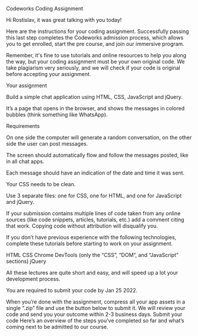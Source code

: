 Codeworks Coding Assignment

Hi Rostislav, it was great talking with you today!

Here are the instructions for your coding assignment. Successfully passing this last step completes the Codeworks admission process, which allows you to get enrolled, start the pre course, and join our immersive program.

Remember, it's fine to use tutorials and online resources to help you along the way, but your coding assignment must be your own original code. We take plagiarism very seriously, and we will check if your code is original before accepting your assignment.


Your assignment

Build a simple chat application using HTML, CSS, JavaScript and jQuery.

It’s a page that opens in the browser, and shows the messages in colored bubbles (think something like WhatsApp).

Requirements
 
On one side the computer will generate a random conversation, on the other side the user can post messages.
 
The screen should automatically flow and follow the messages posted, like in all chat apps.
 
Each message should have an indication of the date and time it was sent.
 
Your CSS needs to be clean.
 
Use 3 separate files: one for CSS, one for HTML, and one for JavaScript and jQuery.
 
If your submission contains multiple lines of code taken from any online sources (like code snippets, articles, tutorials, etc.) add a comment citing that work. Copying code without attribution will disqualify you.
 
If you don’t have previous experience with the following technologies, complete these tutorials before starting to work on your assignment.
 
HTML
CSS
Chrome DevTools (only the “CSS”, “DOM”, and “JavaScript” sections)
jQuery

All these lectures are quite short and easy, and will speed up a lot your development process.
 
You are required to submit your code by Jan 25 2022.
 
When you’re done with the assignment, compress all your app assets in a single “.zip” file and use the button below to submit it. 
We will review your code and send you your outcome within 2-3 business days.
Submit your code
Here’s an overview of the steps you’ve completed so far and what’s coming next to be admitted to our course.